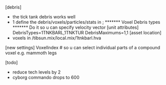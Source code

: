 [debris]
- the tick tank debris works well
- 1 define the debris/voxels/particles/stats in ; ******* Voxel Debris types ******* Do it so u can specify velocity vector
[unit attributes]
DebrisTypes=1TNKBARL,1TNKTUR
DebrisMaximums=1,1
[asset location]
- voxels in /tibsun.mix/local.mix/1tnkbarl.hva



[new settings]
VoxelIndex # so u can select individual parts of a compound voxel e.g. mammoth legs

[todo]
- reduce tech levels by 2
- cyborg commando drops to 600
